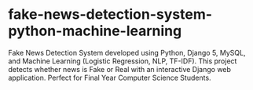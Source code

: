 # fake-news-detection-system-python-machine-learning
Fake News Detection System developed using Python, Django 5, MySQL, and Machine Learning (Logistic Regression, NLP, TF-IDF).  This project detects whether news is Fake or Real with an interactive Django web application.  Perfect for Final Year Computer Science Students.
